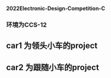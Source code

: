 #### 2022Electronic-Design-Competition-C
### 环境为CCS-12
## car1 为领头小车的project 
## car2 为跟随小车的project 
